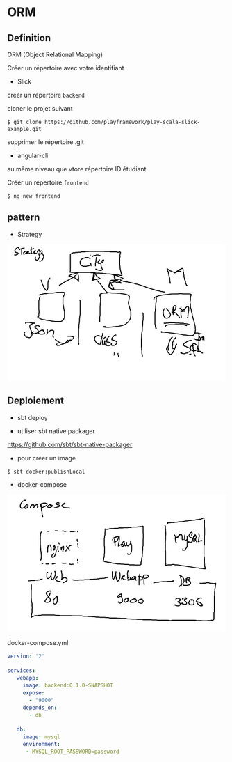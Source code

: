 # ORM 

## Definition

ORM (Object Relational Mapping)



Créer un répertoire avec votre identifiant

* Slick

creér un répertoire `backend`  

cloner le projet suivant

```
$ git clone https://github.com/playframework/play-scala-slick-example.git
```

supprimer le répertoire .git

* angular-cli

au même niveau que vtore répertoire ID étudiant  

Créer un répertoire `frontend`

```
$ ng new frontend
```


## pattern

* Strategy

![alt tag](Strategy.png)

## Deploiement

* sbt deploy

- utiliser sbt native packager

https://github.com/sbt/sbt-native-packager

- pour créer un image

```
$ sbt docker:publishLocal
```

* docker-compose

![alt tag](Compose.png)

docker-compose.yml
```yml
version: '2'

services:
   webapp:
     image: backend:0.1.0-SNAPSHOT
     expose:
       - "9000"
     depends_on:
       - db

   db:
     image: mysql
     environment:
      - MYSQL_ROOT_PASSWORD=password

```
